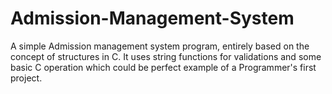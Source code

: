 # Admission-Management-System
A simple Admission management system program, entirely based on the concept of structures in C. It uses string functions for validations and some basic C operation which could be perfect example of a Programmer's first project.
